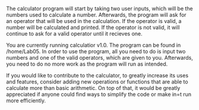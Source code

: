 The calculator program will start by taking two user inputs, which will be the numbers used to calculate a number. Afterwards, the program will ask for an operator that will be used in the calculation. If the operator is valid, a number will be calculated and printed. If the operator is not valid, it will continue to ask for a valid operator until it recieves one.

You are currently running calculatior v1.0. The program can be found in /home/Lab05. In order to use the program, all you need to do is input two numbers and one of the valid operators, which are given to you. Afterwards, you need to do no more work as the program will run as intended.

If you would like to contribute to the calculator, to greatly increase its uses and features, consider adding new operations or functions that are able to calculate more than basic arithmetic. On top of that, it would be greatly appreciated if anyone could find ways to simplify the code or make in=t run more efficiently.

